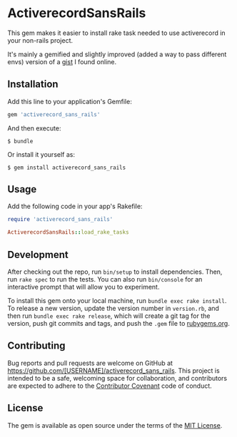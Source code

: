 # ActiverecordSansRails

This gem makes it easier to install rake task needed to use activerecord in your non-rails project.

It's mainly a gemified and slightly improved (added a way to pass different envs) version of a
[gist](https://gist.github.com/schickling/6762581) I found online.

## Installation

Add this line to your application's Gemfile:

```ruby
gem 'activerecord_sans_rails'
```

And then execute:

    $ bundle

Or install it yourself as:

    $ gem install activerecord_sans_rails

## Usage

Add the following code in your app's Rakefile:

```ruby
require 'activerecord_sans_rails'

ActiverecordSansRails::load_rake_tasks
```

## Development

After checking out the repo, run `bin/setup` to install dependencies. Then, run `rake spec` to run the tests. You can also run `bin/console` for an interactive prompt that will allow you to experiment.

To install this gem onto your local machine, run `bundle exec rake install`. To release a new version, update the version number in `version.rb`, and then run `bundle exec rake release`, which will create a git tag for the version, push git commits and tags, and push the `.gem` file to [rubygems.org](https://rubygems.org).

## Contributing

Bug reports and pull requests are welcome on GitHub at https://github.com/[USERNAME]/activerecord_sans_rails. This project is intended to be a safe, welcoming space for collaboration, and contributors are expected to adhere to the [Contributor Covenant](http://contributor-covenant.org) code of conduct.

## License

The gem is available as open source under the terms of the [MIT License](http://opensource.org/licenses/MIT).

